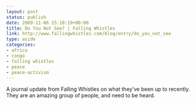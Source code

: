 ```yaml
---
layout: post
status: publish
date: 2009-11-06 15:10:19+00:00
title: Do You Not See? | Falling Whistles
link: http://www.fallingwhistles.com/blog/entry/do_you_not_see
type: aside
categories:
- africa
- congo
- falling whistles
- peace
- peace-activism
---
```


A journal update from Falling Whistles on what they’ve been up to recently. They are an amazing group of people, and need to be heard.
